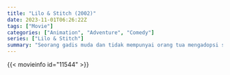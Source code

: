 ```yaml
---
title: "Lilo & Stitch (2002)"
date: 2023-11-01T06:26:22Z
tags: ["Movie"]
categories: ["Animation", "Adventure", "Comedy"]
series: ["Lilo & Stitch"]
summary: "Seorang gadis muda dan tidak mempunyai orang tua mengadopsi seekor 'anjing' dari pound lokal, sama sekali tidak menyadari bahwa ini adalah eksperimen ilmiah berbahaya yang berlindung di Bumi dan sekarang bersembunyi dari penciptanya dan mereka yang melihatnya sebagai ..."
---
```


<mux-player stream-type="on-demand"
src="https://kp3d-my.sharepoint.com/personal/ryoo_kp3d_onmicrosoft_com/_layouts/15/download.aspx?share=EfGsmPF-2AZLlyAAVZ44RKUBycYSamAUNQuMxWM1i6nwZ" prefer-playback="mse" controls>

</mux-player>


{{< movieinfo id="11544" >}}

<script src="https://cdn.jsdelivr.net/npm/@mux/mux-player"></script>

 <script type="application/ld+json ">
{
"@context": "https://schema.org/",
"@type": "VideoObject",
"name": "Lilo & Stitch",
"contentUrl": "https://stream.mux.com/Po2b02SGwycPDddudscxTavvIgih6AT2RCuWQbIYFoPM.m3u8",
"thumbnailUrl": "https://www.themoviedb.org/t/p/original/AiB0MS6uPR5XdXY2ZoDfMAhexG1.jpg?width=314&fit_mode=preserve&time=25",
"uploadDate": "2023-11-01T06:26:22Z",
}

</script>